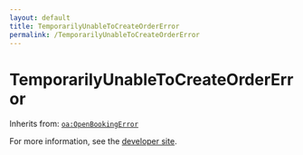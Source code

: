 ```yaml
---
layout: default
title: TemporarilyUnableToCreateOrderError
permalink: /TemporarilyUnableToCreateOrderError
---
```


# TemporarilyUnableToCreateOrderError


Inherits from: [`oa:OpenBookingError`](https://openactive.io/OpenBookingError)

For more information, see the [developer site](https://developer.openactive.io/data-model/types/).
